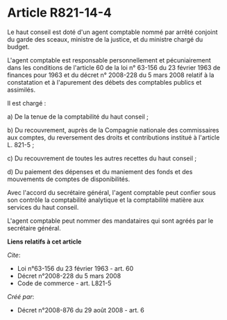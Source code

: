 # Article R821-14-4

Le haut conseil est doté d'un agent comptable nommé par arrêté conjoint du garde des sceaux, ministre de la justice, et du
ministre chargé du budget.

L'agent comptable est responsable personnellement et pécuniairement dans les conditions de l'article 60 de la loi n° 63-156
du 23 février 1963 de finances pour 1963 et du décret n° 2008-228 du 5 mars 2008 relatif à la constatation et à l'apurement
des débets des comptables publics et assimilés. 

Il est chargé : 

a) De la tenue de la comptabilité du haut conseil ; 

b) Du recouvrement, auprès de la Compagnie nationale des commissaires aux comptes, du reversement des droits et contributions
institué à l'article L. 821-5 ; 

c) Du recouvrement de toutes les autres recettes du haut conseil ; 

d) Du paiement des dépenses et du maniement des fonds et des mouvements de comptes de disponibilités. 

Avec l'accord du secrétaire général, l'agent comptable peut confier sous son contrôle la comptabilité analytique et la
comptabilité matière aux services du haut conseil.

L'agent comptable peut nommer des mandataires qui sont agréés par le secrétaire général.

**Liens relatifs à cet article**

_Cite_:

  - Loi n°63-156 du 23 février 1963 - art. 60
  - Décret n°2008-228 du 5 mars 2008
  - Code de commerce - art. L821-5

_Créé par_:

  - Décret n°2008-876 du 29 août 2008 - art. 6
